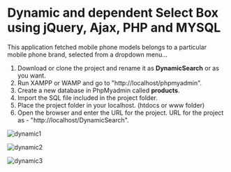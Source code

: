 # Dynamic and dependent Select Box using jQuery, Ajax, PHP and MYSQL

This application fetched mobile phone models belongs to a particular mobile phone brand, selected from a dropdown menu...

1. Download or clone the project and rename it as **DynamicSearch** or as you want.
2. Run XAMPP or WAMP and go to "http://localhost/phpmyadmin".
3. Create a new database in PhpMyadmin called **products**.
4. Import the SQL file included in the project folder.
5. Place the project folder in your localhost. (htdocs or www folder)
6. Open the browser and enter the URL for the project. URL for the project as - "http://localhost/DynamicSearch".

![dynamic1](https://user-images.githubusercontent.com/23145752/34467681-6f989ae8-ef1e-11e7-934e-01ff413e25ab.png)

![dynamic2](https://user-images.githubusercontent.com/23145752/34467682-6fd66292-ef1e-11e7-986d-47bb47ca815f.png)

![dynamic3](https://user-images.githubusercontent.com/23145752/34467694-c07a6e0a-ef1e-11e7-9d33-56acab4d39f6.png)

